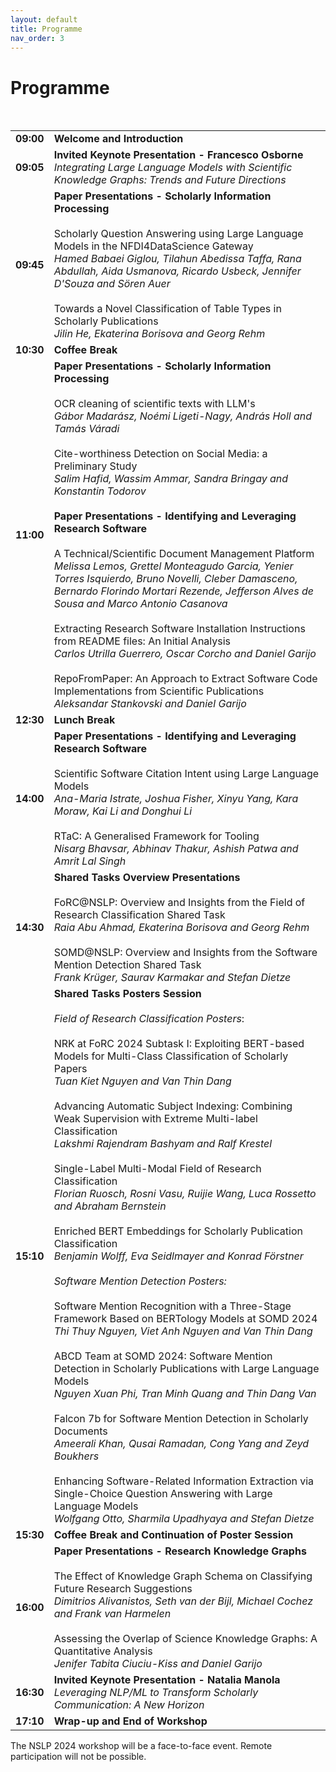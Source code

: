 ```yaml
---
layout: default
title: Programme
nav_order: 3
---
```


# Programme


<table>
  <tr>
    <td><strong>09:00</strong></td>
    <td><strong>Welcome and Introduction</strong></td>
  </tr>
  <tr>
    <td><strong>09:05</strong></td>
    <td colspan="2"><strong>Invited Keynote Presentation - Francesco Osborne</strong> 
      <br><em>Integrating Large Language Models with Scientific Knowledge Graphs: Trends and Future Directions</em></td>
  </tr>
  <tr>
    <td><strong>09:45</strong></td>
    <td colspan="5"><strong>Paper Presentations - Scholarly Information Processing</strong>
      <br>
      <br>Scholarly Question Answering using Large Language Models in the NFDI4DataScience Gateway 
      <br><em>Hamed Babaei Giglou, Tilahun Abedissa Taffa, Rana Abdullah, Aida Usmanova, Ricardo Usbeck, Jennifer D'Souza and Sören Auer</em>  
      <br>
      <br>Towards a Novel Classification of Table Types in Scholarly Publications 
      <br><em>Jilin He, Ekaterina Borisova and Georg Rehm</em></td>   
  </tr>
  <tr>
    <td><strong>10:30</strong></td>
    <td><strong>Coffee Break</strong></td>
  </tr>
  <tr>
    <td><strong>11:00</strong></td>
    <br>
    <td colspan="12"><strong>Paper Presentations - Scholarly Information Processing</strong> 
      <br>
      <br>OCR cleaning of scientific texts with LLM's 
      <br><em>Gábor Madarász, Noémi Ligeti-Nagy, András Holl and Tamás Váradi</em>  
      <br>
      <br>Cite-worthiness Detection on Social Media: a Preliminary Study
      <br><em>Salim Hafid, Wassim Ammar, Sandra Bringay and Konstantin Todorov</em>
      <br>
      <br><strong>Paper Presentations - Identifying and Leveraging Research Software</strong>
      <br>
      <br>A Technical/Scientific Document Management Platform
      <br><em>Melissa Lemos, Grettel Monteagudo Garcia, Yenier Torres Isquierdo, Bruno Novelli, Cleber Damasceno, Bernardo Florindo Mortari Rezende, Jefferson Alves de Sousa and Marco Antonio Casanova</em>
      <br>
      <br>Extracting Research Software Installation Instructions from README files: An Initial Analysis
      <br><em>Carlos Utrilla Guerrero, Oscar Corcho and Daniel Garijo</em>
      <br>
      <br>RepoFromPaper: An Approach to Extract Software Code Implementations from Scientific Publications
      <br><em>Aleksandar Stankovski and Daniel Garijo</em></td>  
  </tr>
  <tr>
    <td><strong>12:30</strong></td>
    <td><strong>Lunch Break</strong></td>
  </tr> 
  <tr>
    <td><strong>14:00</strong></td>
    <td colspan="5"><strong>Paper Presentations - Identifying and Leveraging Research Software</strong> 
      <br>
      <br>Scientific Software Citation Intent using Large Language Models
      <br><em>Ana-Maria Istrate, Joshua Fisher, Xinyu Yang, Kara Moraw, Kai Li and Donghui Li</em>
      <br>
      <br>RTaC: A Generalised Framework for Tooling
      <br><em>Nisarg Bhavsar, Abhinav Thakur, Ashish Patwa and Amrit Lal Singh</em></td>  
  </tr>
  <tr>
    <td><strong>14:30</strong></td>
    <td colspan="5"><strong>Shared Tasks Overview Presentations</strong> 
      <br>
      <br>FoRC@NSLP: Overview and Insights from the Field of Research Classification Shared Task
      <br><em>Raia Abu Ahmad, Ekaterina Borisova and Georg Rehm</em>  
      <br>
      <br>SOMD@NSLP: Overview and Insights from the Software Mention Detection Shared Task
      <br><em>Frank Krüger, Saurav Karmakar and Stefan Dietze</em></td>  
  </tr>
  <tr>
    <td><strong>15:10</strong></td>
    <td colspan="18"><strong>Shared Tasks Posters Session</strong> 
      <br>
      <br><em>Field of Research Classification Posters</em>: 
      <br>
      <br>NRK at FoRC 2024 Subtask I: Exploiting BERT-based Models for Multi-Class Classification of Scholarly Papers
      <br><em>Tuan Kiet Nguyen and Van Thin Dang</em>  
      <br>
      <br>Advancing Automatic Subject Indexing: Combining Weak Supervision with Extreme Multi-label Classification 
      <br><em>Lakshmi Rajendram Bashyam and Ralf Krestel</em> 
      <br>
      <br>Single-Label Multi-Modal Field of Research Classification
      <br><em>Florian Ruosch, Rosni Vasu, Ruijie Wang, Luca Rossetto and Abraham Bernstein</em>
      <br>
      <br>Enriched BERT Embeddings for Scholarly Publication Classification
      <br><em>Benjamin Wolff, Eva Seidlmayer and Konrad Förstner</em>
      <br>
      <br><em>Software Mention Detection Posters:</em> 
      <br>
      <br>Software Mention Recognition with a Three-Stage Framework Based on BERTology Models at SOMD 2024  
      <br><em>Thi Thuy Nguyen, Viet Anh Nguyen and Van Thin Dang</em>  
      <br>
      <br>ABCD Team at SOMD 2024: Software Mention Detection in Scholarly Publications with Large Language Models
      <br><em>Nguyen Xuan Phi, Tran Minh Quang and Thin Dang Van</em> 
      <br>
      <br>Falcon 7b for Software Mention Detection in Scholarly Documents
      <br><em>Ameerali Khan, Qusai Ramadan, Cong Yang and Zeyd Boukhers</em>
      <br>
      <br>Enhancing Software-Related Information Extraction via Single-Choice Question Answering with Large Language Models
      <br><em>Wolfgang Otto, Sharmila Upadhyaya and Stefan Dietze</em></td>
  </tr>
  <tr>
    <td><strong>15:30</strong></td>
    <td><strong>Coffee Break and Continuation of Poster Session</strong></td>
  </tr> 
  <tr>
    <td><strong>16:00</strong></td>
    <td colspan="5"><strong>Paper Presentations - Research Knowledge Graphs</strong> 
      <br>
      <br>The Effect of Knowledge Graph Schema on Classifying Future Research Suggestions
      <br><em>Dimitrios Alivanistos, Seth van der Bijl, Michael Cochez and Frank van Harmelen</em>  
      <br>
      <br>Assessing the Overlap of Science Knowledge Graphs: A Quantitative Analysis 
      <br><em>Jenifer Tabita Ciuciu-Kiss and Daniel Garijo</em></td>  
  </tr>
  <tr>
    <td><strong>16:30</strong></td>
    <td colspan="2"><strong>Invited Keynote Presentation - Natalia Manola</strong> 
      <br><em>Leveraging NLP/ML to Transform Scholarly Communication: A New Horizon</em></td>
  </tr>
  <tr>
    <td><strong>17:10</strong></td>
    <td><strong>Wrap-up and End of Workshop</strong></td>
  </tr>
  
</table>


The NSLP 2024 workshop will be a face-to-face event. Remote participation will not be possible.

